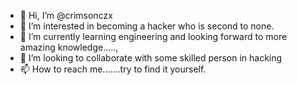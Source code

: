 - 👋 Hi, I’m @crimsonczx
- 👀 I’m interested in becoming a hacker who is second to none.
- 🌱 I’m currently learning engineering and looking forward to more amazing knowledge.....,
- 💞️ I’m looking to collaborate with some skilled person in hacking 
- 📫 How to reach me.......try to find it yourself.
<!---NGU
crimsonczx/crimsonczx is a ✨ special ✨ repository because 'Unique in his own way' (this file) appears on your GitHub profile.
You can click the Preview link to take a look at your changes.
--->
